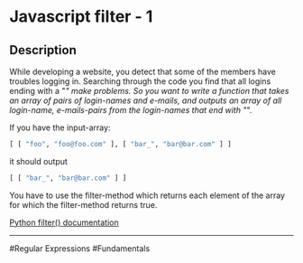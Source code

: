 # Javascript filter - 1

## Description
While developing a website, you detect that some of the members have troubles logging in. Searching through the code you find that all logins ending with a "_" make problems. So you want to write a function that takes an array of pairs of login-names and e-mails, and outputs an array of all login-name, e-mails-pairs from the login-names that end with "_".

If you have the input-array:

```python
[ [ "foo", "foo@foo.com" ], [ "bar_", "bar@bar.com" ] ]
```
it should output

```python
[ [ "bar_", "bar@bar.com" ] ]
```
You have to use the filter-method which returns each element of the array for which the filter-method returns true.

[Python filter() documentation](https://docs.python.org/3/library/functions.html#filter)

---

#Regular Expressions #Fundamentals